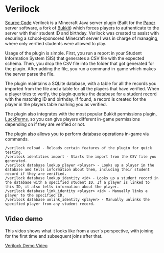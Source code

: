 # Verilock
[Source Code](https://github.com/larryr1/verilock)
Verilock is a Minecraft Java server plugin (Built for the [Paper](https://papermc.io) server software, a fork of [Bukkit](https://dev.bukkit.org)) which forces players to authenticate to the server with their student ID and birthday. Verilock was created to assist with securing a school-sponsored Minecraft server I was in charge of managing, where only verified students were allowed to play.

Usage of the plugin is simple. First, you run a report in your Student Information System (SIS) that generates a CSV file with the expected schema. Then, you drop the CSV file into the folder that got generated for the plugin. After adding the file, you run a command in-game which makes the server parse the file.

The plugin maintains a SQLite database, with a table for all the records you imported from the file and a table for all the players that have verified. When a player tries to verify, the plugin queries the database for a student record with the matching ID and birthday. If found, a record is created for the player in the players table marking you as verified.

The plugin also integrates with the most popular Bukkit permissions plugin, [LuckPerms](https://luckperms.net), so you can give players different in-game permissions depending on if they are verified or not.

The plugin also allows you to perform database operations in-game via commands.
```
/verilock reload - Reloads certain features of the plugin for quick testing.
/verilock identities import - Starts the import from the CSV file you generated.
/verilock database lookup_player <player> - Looks up a player in the database and tells information about them, including their student record if they are verified.
/verilock database lookup_identity <id> - Looks up a student record in the database with a specified student ID. If a player is linked to this ID, it also tells information about the player.
/verilock database link_identity <player> <id> - Manually links a player to the specified ID.
/verilock database unlink_identity <player> - Manually unlinks the specified player from any student record.
```
## Video demo
This video shows what it looks like from a user's perspective, with joining for the first time and subsequent joins after that.

[Verilock Demo Video](https://larryr1.github.io/projects/verilock/verilock_demo.mp4)
